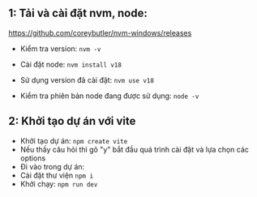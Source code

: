 ## 1: Tải và cài đặt nvm, node:

https://github.com/coreybutler/nvm-windows/releases

- Kiểm tra version: `nvm -v`

- Cài đặt node: `nvm install v18`

- Sử dụng version đã cài đặt: `nvm use v18`

- Kiểm tra phiên bản node đang được sử dụng: `node -v`

## 2: Khởi tạo dự án với vite

- Khởi tạo dự án: `npm create vite`
- Nếu thấy câu hỏi thì gõ "y" bắt đầu quá trình cài đặt và lựa chọn các options
- Đi vào trong dự án:
- Cài đặt thư viện `npm i`
- Khởi chạy: `npm run dev`

